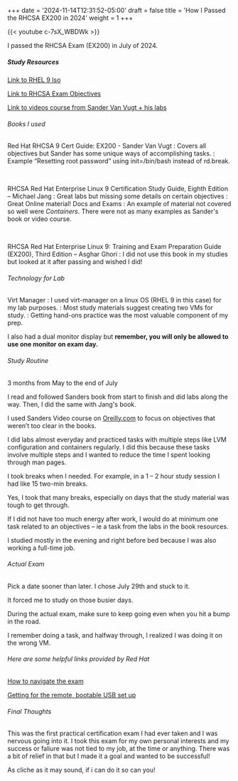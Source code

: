 +++
date = '2024-11-14T12:31:52-05:00'
draft = false
title = 'How I Passed the RHCSA EX200 in 2024'
weight = 1
+++

{{< youtube c-7sX_WBDWk >}}



I passed the RHCSA Exam (EX200) in July of 2024. 


##### Study Resources


[Link to RHEL 9 Iso](https://developers.redhat.com/products/rhel/download#rhelforsap896)

[Link to RHCSA Exam Objectives](https://www.redhat.com/en/services/training/ex200-red-hat-certified-system-administrator-rhcsa-exam?section=objectives)

[Link to videos course from Sander Van Vugt + his labs](https://www.oreilly.com/)

###### Books I used

Red Hat RHCSA 9 Cert Guide: EX200 - Sander Van Vugt
: Covers all objectives but Sander has some unique ways of accomplishing tasks.
: Example “Resetting root password” using init=/bin/bash instead of rd.break.  

<br>

RHCSA Red Hat Enterprise Linux 9 Certification Study Guide, Eighth Edition – Michael Jang
: Great labs but missing some details on certain objectives
: Great Online material! Docs and Exams
: An example of material not covered so well were *Containers*. There were not as many examples as Sander's book or video course.               

<br>

RHCSA Red Hat Enterprise Linux 9: Training and Exam Preparation Guide (EX200), Third Edition – Asghar Ghori
: I did not use this book in my studies but looked at it after passing and wished I did!  

###### Technology for Lab

Virt Manager 
: I used virt-manager on a linux OS (RHEL 9 in this case) for my lab purposes. 
: Most study materials suggest creating two VMs for study. 
: Getting hand-ons practice was the most valuable component of my prep.  

I also had a dual monitor display but **remember, you will only be allowed to use one monitor on exam day.**

###### Study Routine
 
3 months from May to the end of July
     
     
I read and followed Sanders book from start to finish and did labs along the way. Then, I did the same with Jang's book.
      
I used Sanders Video course on [Oreilly.com](https://www.oreilly.com/)  to focus on objectives that weren’t too clear in the books. 
      
I did labs almost everyday and practiced tasks with multiple steps like LVM configuration and containers regularly. I did this because these tasks involve multiple steps and I wanted to reduce the time I spent looking through man pages.
      
I took breaks when I needed. For example, in a 1 – 2 hour study session I had like 15 two-min breaks. 

Yes, I took that many breaks, especially on days that the study material was tough to get through.       

If I did not have too much energy after work, I would do at minimum one task related to an objectives – ie a task from the labs in the book resources.

I studied mostly in the evening and right before bed because I was also working a full-time job. 

###### Actual Exam

Pick a date sooner than later. I chose July 29th and stuck to it. 
      
It forced me to study on those busier days.

During the actual exam, make sure to keep going even when you hit a bump in the road.

I remember doing a task, and halfway through, I realized I was doing it on the wrong VM.

###### Here are some helpful links provided by Red Hat

[How to navigate the exam](https://www.youtube.com/watch?v=Me6Y12-sux8&t=0s)

[Getting for the remote, bootable USB set up](https://learn.redhat.com/t5/Certification-Resources/Getting-Ready-for-your-Red-Hat-Remote-Exam/ba-p/33528)


###### Final Thoughts

This was the first practical certification exam I had ever taken and I was nervous going into it. I took this exam for my own personal interests and my success or faliure was not tied to my job, at the time or anything. There was a bit of relief in that but I made it a goal and wanted to be successful!

As cliche as it may sound, if i can do it so can you! 

